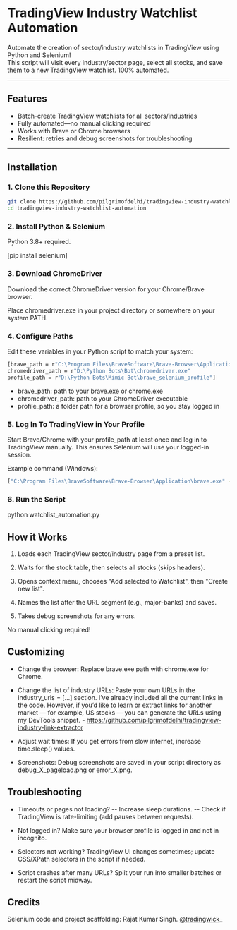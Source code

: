 # TradingView Industry Watchlist Automation

Automate the creation of sector/industry watchlists in TradingView using Python and Selenium!  
This script will visit every industry/sector page, select all stocks, and save them to a new TradingView watchlist. 100% automated.

---

## Features

- Batch-create TradingView watchlists for all sectors/industries
- Fully automated—no manual clicking required
- Works with Brave or Chrome browsers
- Resilient: retries and debug screenshots for troubleshooting

---

## Installation

### 1. **Clone this Repository**

```bash
git clone https://github.com/pilgrimofdelhi/tradingview-industry-watchlist-automation.git
cd tradingview-industry-watchlist-automation
```
### 2. Install Python & Selenium
Python 3.8+ required. 

[pip install selenium]

### 3. Download ChromeDriver
Download the correct ChromeDriver version for your Chrome/Brave browser.

Place chromedriver.exe in your project directory or somewhere on your system PATH.

### 4. Configure Paths
Edit these variables in your Python script to match your system:
```bash
[brave_path = r"C:\Program Files\BraveSoftware\Brave-Browser\Application\brave.exe"
chromedriver_path = r"D:\Python Bots\Bot\chromedriver.exe"
profile_path = r"D:\Python Bots\Mimic Bot\brave_selenium_profile"]
```
- brave_path: path to your brave.exe or chrome.exe
- chromedriver_path: path to your ChromeDriver executable
- profile_path: a folder path for a browser profile, so you stay logged in

### 5. Log In To TradingView in Your Profile
Start Brave/Chrome with your profile_path at least once and log in to TradingView manually. This ensures Selenium will use your logged-in session.

Example command (Windows):
```bash
["C:\Program Files\BraveSoftware\Brave-Browser\Application\brave.exe" --user-data-dir="D:\Python Bots\Mimic Bot\brave_selenium_profile"]
```
### 6. Run the Script
python watchlist_automation.py

## How it Works
1. Loads each TradingView sector/industry page from a preset list.

2. Waits for the stock table, then selects all stocks (skips headers).

3. Opens context menu, chooses "Add selected to Watchlist", then "Create new list".

4. Names the list after the URL segment (e.g., major-banks) and saves.

5. Takes debug screenshots for any errors.

No manual clicking required!

## Customizing
- Change the browser: Replace brave.exe path with chrome.exe for Chrome.

- Change the list of industry URLs:
Paste your own URLs in the industry_urls = [...] section.
I’ve already included all the current links in the code. However, if you’d like to learn or extract links for another market — for example, US stocks — you can generate the URLs using my DevTools snippet. - https://github.com/pilgrimofdelhi/tradingview-industry-link-extractor

- Adjust wait times:
If you get errors from slow internet, increase time.sleep() values.

- Screenshots:
Debug screenshots are saved in your script directory as debug_X_pageload.png or error_X.png.

## Troubleshooting
- Timeouts or pages not loading?
-- Increase sleep durations.
-- Check if TradingView is rate-limiting (add pauses between requests).

- Not logged in?
Make sure your browser profile is logged in and not in incognito.

- Selectors not working?
TradingView UI changes sometimes; update CSS/XPath selectors in the script if needed.

- Script crashes after many URLs?
Split your run into smaller batches or restart the script midway.

## Credits
Selenium code and project scaffolding: Rajat Kumar Singh. [@tradingwick_](https://x.com/tradingwick_)
